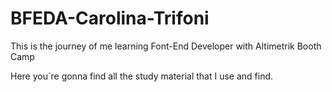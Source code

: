 # BFEDA-Carolina-Trifoni

This is the journey of me learning Font-End Developer with Altimetrik Booth Camp

Here you´re gonna find all the study material that I use and find.
